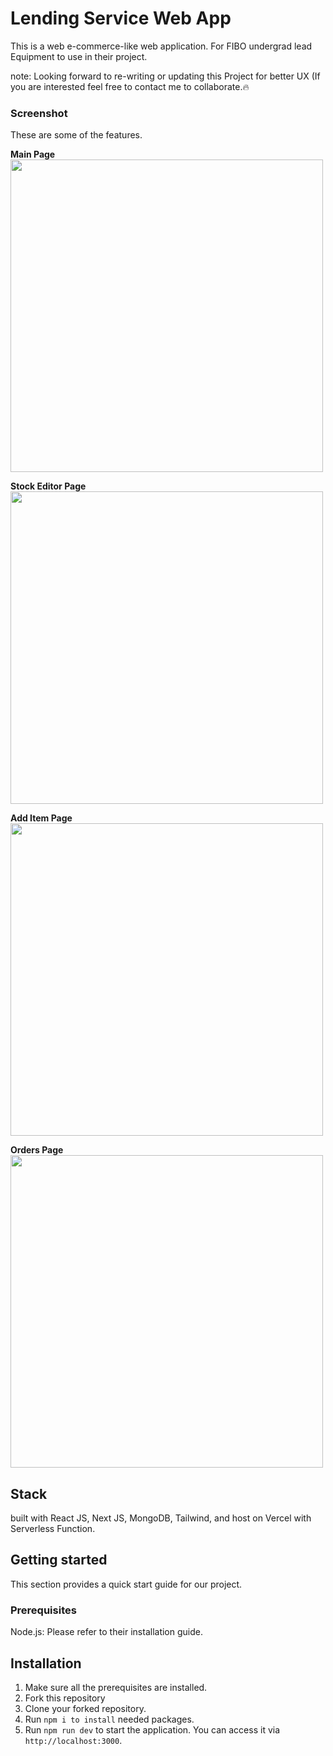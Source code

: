 # Lending Service Web App
This is a web e-commerce-like web application. For FIBO undergrad lead Equipment to use in their project.

note: Looking forward to re-writing or updating this Project for better UX (If you are interested feel free to contact me to collaborate.🔥

### Screenshot

These are some of the features. <br/>

**Main Page** <br/>
<img src="https://i.imgur.com/bQ3vosm.png" width="500">

**Stock Editor Page** <br/>
<img src="https://i.imgur.com/Rzjh6dr.png" width="500">

**Add Item Page** <br/>
<img src="https://i.imgur.com/SBtVw4t.png" width="500">

**Orders Page** <br/>
<img src="https://i.imgur.com/3IHDlhT.png" width="500">

## Stack
built with React JS, Next JS, MongoDB, Tailwind, and host on Vercel with Serverless Function.

## Getting started
This section provides a quick start guide for our project.

### Prerequisites
Node.js: Please refer to their installation guide.

## Installation
1. Make sure all the prerequisites are installed.
2. Fork this repository
3. Clone your forked repository.
4. Run `npm i to install` needed packages.
5. Run `npm run dev` to start the application. You can access it via `http://localhost:3000`.
